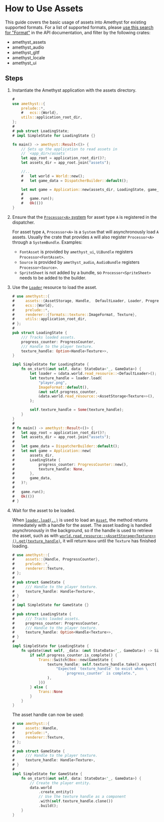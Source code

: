 # How to Use Assets

This guide covers the basic usage of assets into Amethyst for existing supported formats. For a list of supported formats, please [use this search for "Format"][doc_search_format] in the API documentation, and filter by the following crates:

- amethyst\_assets
- amethyst\_audio
- amethyst\_gltf
- amethyst\_locale
- amethyst\_ui

## Steps

1. Instantiate the Amethyst application with the assets directory.

   ```rust ,edition2018,no_run,noplaypen
   #
   use amethyst::{
       prelude::*,
       #   ecs::{World},
       utils::application_root_dir,
   };
   #
   # pub struct LoadingState;
   # impl SimpleState for LoadingState {}

   fn main() -> amethyst::Result<()> {
       // Sets up the application to read assets in
       // `<app_dir>/assets`
       let app_root = application_root_dir()?;
       let assets_dir = app_root.join("assets");

       //..
       #   let world = World::new();
       #   let game_data = DispatcherBuilder::default();

       let mut game = Application::new(assets_dir, LoadingState, game_data)?;
       #
       #   game.run();
       #   Ok(())
   }
   ```

1. Ensure that the [`Processor<A>` system][doc_processor_system] for asset type `A` is registered in the dispatcher.

   For asset type `A`, `Processor<A>` is a `System` that will asynchronously load `A` assets. Usually the crate that provides `A` will also register `Processor<A>` through a `SystemBundle`. Examples:

   - `FontAsset` is provided by `amethyst_ui`, `UiBundle` registers `Processor<FontAsset>`.
   - `Source` is provided by `amethyst_audio`, `AudioBundle` registers `Processor<Source>`.
   - `SpriteSheet` is not added by a bundle, so `Processor<SpriteSheet>` needs to be added
     to the builder.

1. Use the [`Loader`][doc_loader] resource to load the asset.

   ```rust ,edition2018,no_run,noplaypen
   # use amethyst::{
   #     assets::{AssetStorage, Handle,  DefaultLoader, Loader, ProgressCounter},
   #     ecs::{World},
   #     prelude::*,
   #     renderer::{formats::texture::ImageFormat, Texture},
   #     utils::application_root_dir,
   # };
   #
   pub struct LoadingState {
       /// Tracks loaded assets.
       progress_counter: ProgressCounter,
       /// Handle to the player texture.
       texture_handle: Option<Handle<Texture>>,
   }

   impl SimpleState for LoadingState {
       fn on_start(&mut self, data: StateData<'_, GameData>) {
           let loader = &data.world.read_resource::<DefaultLoader>();
           let texture_handle = loader.load(
               "player.png",
               ImageFormat::default(),
               &mut self.progress_counter,
               &data.world.read_resource::<AssetStorage<Texture>>(),
           );

           self.texture_handle = Some(texture_handle);
       }
   }
   #
   # fn main() -> amethyst::Result<()> {
   #   let app_root = application_root_dir()?;
   #   let assets_dir = app_root.join("assets");
   #
   #   let game_data = DispatcherBuilder::default();
   #   let mut game = Application::new(
   #       assets_dir,
   #       LoadingState {
   #           progress_counter: ProgressCounter::new(),
   #           texture_handle: None,
   #       },
   #       game_data,
   #   )?;
   #
   #   game.run();
   #   Ok(())
   # }
   ```

1. Wait for the asset to be loaded.

   When [`loader.load(..)`][doc_load] is used to load an [`Asset`][doc_asset], the method returns immediately with a handle for the asset. The asset loading is handled asynchronously in the background, so if the handle is used to retrieve the asset, such as with [`world.read_resource::<AssetStorage<Texture>>()`][doc_read_resource][`.get(texture_handle)`][doc_asset_get], it will return `None` until the `Texture` has finished loading.

   ```rust ,edition2018,no_run,noplaypen
   # use amethyst::{
   #     assets::{Handle, ProgressCounter},
   #     prelude::*,
   #     renderer::Texture,
   # };
   #
   # pub struct GameState {
   #     /// Handle to the player texture.
   #     texture_handle: Handle<Texture>,
   # }
   #
   # impl SimpleState for GameState {}
   #
   # pub struct LoadingState {
   #     /// Tracks loaded assets.
   #     progress_counter: ProgressCounter,
   #     /// Handle to the player texture.
   #     texture_handle: Option<Handle<Texture>>,
   # }
   #
   impl SimpleState for LoadingState {
       fn update(&mut self, _data: &mut StateData<'_, GameData>) -> SimpleTrans {
           if self.progress_counter.is_complete() {
               Trans::Switch(Box::new(GameState {
                   texture_handle: self.texture_handle.take().expect(
                       "Expected `texture_handle` to exist when \
                           `progress_counter` is complete.",
                   ),
               }))
           } else {
               Trans::None
           }
       }
   }
   ```

   The asset handle can now be used:

   ```rust ,edition2018,no_run,noplaypen
   # use amethyst::{
   #     assets::Handle,
   #     prelude::*,
   #     renderer::Texture,
   # };
   #
   # pub struct GameState {
   #     /// Handle to the player texture.
   #     texture_handle: Handle<Texture>,
   # }
   #
   impl SimpleState for GameState {
       fn on_start(&mut self, data: StateData<'_, GameData>) {
           // Create the player entity.
           data.world
               .create_entity()
               // Use the texture handle as a component
               .with(self.texture_handle.clone())
               .build();
       }
   }
   ```

[doc_asset]: https://docs.amethyst.rs/master/amethyst_assets/trait.Asset.html
[doc_asset_get]: https://docs.amethyst.rs/master/amethyst_assets/struct.AssetStorage.html#method.get
[doc_load]: https://docs.amethyst.rs/master/amethyst_assets/struct.Loader.html#method.load
[doc_loader]: https://docs.amethyst.rs/master/amethyst_assets/struct.Loader.html
[doc_processor_system]: https://docs.amethyst.rs/master/amethyst_assets/struct.Processor.html
[doc_read_resource]: https://docs.rs/specs/~0.16/specs/world/struct.World.html#method.read_resource
[doc_search_format]: https://docs.amethyst.rs/master/amethyst/?search=Format
